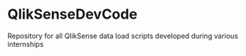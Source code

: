# QlikSenseDevCode
Repository for all QlikSense data load scripts developed during various internships

